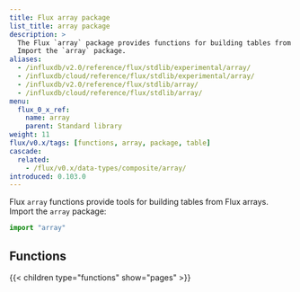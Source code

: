 ```yaml
---
title: Flux array package
list_title: array package
description: >
  The Flux `array` package provides functions for building tables from Flux arrays.
  Import the `array` package.
aliases:
  - /influxdb/v2.0/reference/flux/stdlib/experimental/array/
  - /influxdb/cloud/reference/flux/stdlib/experimental/array/
  - /influxdb/v2.0/reference/flux/stdlib/array/
  - /influxdb/cloud/reference/flux/stdlib/array/
menu:
  flux_0_x_ref:
    name: array
    parent: Standard library
weight: 11
flux/v0.x/tags: [functions, array, package, table]
cascade:
  related:
    - /flux/v0.x/data-types/composite/array/
introduced: 0.103.0
---
```


Flux `array` functions provide tools for building tables from Flux arrays.
Import the `array` package:

```js
import "array"
```

## Functions
{{< children type="functions" show="pages" >}}
